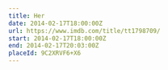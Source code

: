```yaml
---
title: Her
date: 2014-02-17T18:00:00Z
url: https://www.imdb.com/title/tt1798709/
start: 2014-02-17T18:00:00Z
end: 2014-02-17T20:03:00Z
placeId: 9C2XRVF6+X6
---
```


